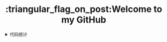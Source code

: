 <h1 align="center">:triangular_flag_on_post:Welcome to my GitHub</h1>


<details>
  <summary>代码统计</summary>
  abc
  <br/>
  <section>
    <img align="" width="45%" height="200px" src="https://github-readme-stats.vercel.app/api?username=nanxuanzi&show_icons=true"/><img align="" width="45%" height="200px" src="https://github-readme-stats.vercel.app/api/top-langs/?username=nanxuanzi&layout=compact"/> 
  </section>
</details>
